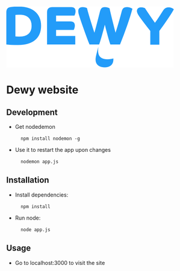 ![Dewy](static/img/dewy.png "Dewy")

# Dewy website

## Development

* Get nodedemon

		npm install nodemon -g
		
* Use it to restart the app upon changes

		nodemon app.js


## Installation

* Install dependencies:

		npm install
		
* Run node:

		node app.js
		

## Usage

* Go to localhost:3000 to visit the site